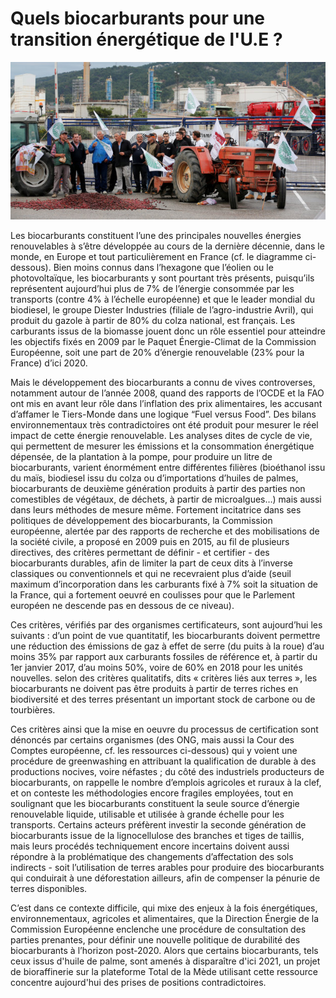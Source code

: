 # Quels biocarburants pour une transition énergétique de l'U.E ?

![](media/blocagelamede.jpeg)

Les biocarburants constituent l’une des principales nouvelles énergies renouvelables à s’être développée au cours de la dernière décennie, dans le monde, en Europe et tout particulièrement en France (cf. le diagramme ci-dessous). Bien moins connus dans l’hexagone que l’éolien ou le photovoltaïque, les biocarburants y sont pourtant très présents, puisqu’ils représentent aujourd’hui plus de 7% de l’énergie consommée par les transports (contre 4% à l’échelle européenne) et que le leader mondial du biodiesel, le groupe Diester Industries (filiale de l’agro-industrie Avril), qui produit du gazole à partir de 80% du colza national, est français. Les carburants issus de la biomasse jouent donc un rôle essentiel pour atteindre les objectifs fixés en 2009 par le Paquet Énergie-Climat de la Commission Européenne, soit une part de 20% d’énergie renouvelable (23% pour la France) d’ici 2020.



Mais le développement des biocarburants a connu de vives controverses, notamment autour de l’année 2008, quand des rapports de l’OCDE et la FAO ont mis en avant leur rôle dans l’inflation des prix alimentaires, les accusant d’affamer le Tiers-Monde dans une logique “Fuel versus Food”. Des bilans environnementaux très contradictoires ont été produit pour mesurer le réel impact de cette énergie renouvelable. Les analyses dites de cycle de vie, qui permettent de mesurer les émissions et la consommation énergétique dépensée, de la plantation à la pompe, pour produire un litre de biocarburants, varient énormément entre différentes filières (bioéthanol issu du maïs, biodiesel issu du colza ou d’importations d’huiles de palmes, biocarburants de deuxième génération produits à partir des parties non comestibles de végétaux, de déchets, à partir de microalgues…) mais aussi dans leurs méthodes de mesure même. Fortement incitatrice dans ses politiques de développement des biocarburants, la Commission européenne, alertée par des rapports de recherche et des mobilisations de la société civile, a proposé en 2009 puis en 2015, au fil de plusieurs directives, des critères permettant de définir - et certifier - des biocarburants durables, afin de limiter la part de ceux dits à l’inverse classiques ou conventionnels et qui ne recevraient plus d’aide (seuil maximum d’incorporation dans les carburants fixé à 7% soit la situation de la France, qui a fortement oeuvré en coulisses pour que le Parlement européen ne descende pas en dessous de ce niveau). 

Ces critères, vérifiés par des organismes certificateurs, sont aujourd’hui les suivants : 
d’un point de vue quantitatif, les biocarburants doivent permettre une réduction des émissions de gaz à effet de serre (du puits à la roue) d’au moins 35% par rapport aux carburants fossiles de référence et, à partir du 1er janvier 2017, d’au moins 50%, voire de 60% en 2018 pour les unités nouvelles.
selon des critères qualitatifs, dits « critères liés aux terres », les biocarburants ne doivent pas être produits à partir de terres riches en biodiversité et des terres présentant un important stock de carbone ou de tourbières.

Ces critères ainsi que la mise en oeuvre du processus de certification sont dénoncés par certains organismes (des ONG, mais aussi la Cour des Comptes européenne, cf. les ressources ci-dessous) qui y voient une procédure de greenwashing en attribuant la qualification de durable à des productions nocives, voire néfastes ; du côté des industriels producteurs de biocarburants, on rappelle le nombre d’emplois agricoles et ruraux à la clef, et on conteste les méthodologies encore fragiles employées, tout en soulignant que les biocarburants constituent la seule source d’énergie renouvelable liquide, utilisable et utilisée à grande échelle pour les transports. Certains acteurs préfèrent investir la seconde génération de biocarburants issue de la lignocellulose des branches et tiges de taillis, mais leurs procédés techniquement encore incertains doivent aussi répondre à la problématique des changements d’affectation des sols indirects - soit l’utilisation de terres arables pour produire des biocarburants qui conduirait à une déforestation ailleurs, afin de compenser la pénurie de terres disponibles.

C’est dans ce contexte difficile, qui mixe des enjeux à la fois énergétiques, environnementaux, agricoles et alimentaires, que la Direction Énergie de la Commission Européenne enclenche une procédure de consultation des parties prenantes, pour définir une nouvelle politique de durabilité des biocarburants à l’horizon post-2020. Alors que certains biocarburants, tels ceux issus d'huile de palme, sont amenés à disparaître d'ici 2021, un projet de bioraffinerie sur la plateforme Total de la Mède utilisant cette ressource concentre aujourd'hui des prises de positions contradictoires.

